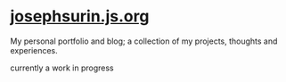 # [josephsurin.js.org](https://josephsurin.js.org)

My personal portfolio and blog; a collection of my projects, thoughts and experiences.

currently a work in progress
